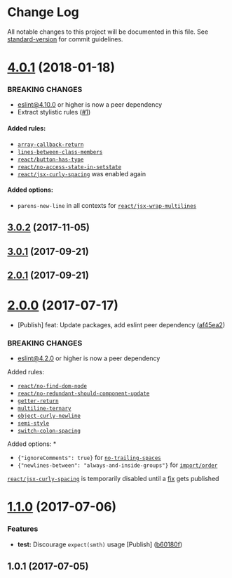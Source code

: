 # Change Log

All notable changes to this project will be documented in this file. See [standard-version](https://github.com/conventional-changelog/standard-version) for commit guidelines.

<a name="4.0.1"></a>
# [4.0.1](https://github.com/JetBrains/eslint-config/compare/v3.0.2...v4.0.1) (2018-01-18)


### BREAKING CHANGES

* eslint@4.10.0 or higher is now a peer dependency
* Extract stylistic rules ([#1](https://github.com/JetBrains/eslint-config/pull/1https://github.com/JetBrains/eslint-config/pull/1))

#### Added rules:
* [`array-callback-return`](https://eslint.org/docs/rules/array-callback-return)
* [`lines-between-class-members`](https://eslint.org/docs/rules/lines-between-class-members)
* [`react/button-has-type`](https://github.com/yannickcr/eslint-plugin-react/blob/master/docs/rules/button-has-type.md)
* [`react/no-access-state-in-setstate`](https://github.com/yannickcr/eslint-plugin-react/blob/master/docs/rules/no-access-state-in-setstate.md)
* [`react/jsx-curly-spacing`](https://github.com/yannickcr/eslint-plugin-react/blob/master/docs/rules/jsx-curly-spacing.md) was enabled again

#### Added options:
* `parens-new-line` in all contexts for [`react/jsx-wrap-multilines`](https://github.com/yannickcr/eslint-plugin-react/blob/master/docs/rules/jsx-wrap-multilines.md#rule-details)


<a name="3.0.2"></a>
## [3.0.2](https://github.com/JetBrains/eslint-config/compare/v3.0.1...v3.0.2) (2017-11-05)



<a name="3.0.1"></a>
## [3.0.1](https://github.com/JetBrains/eslint-config/compare/v2.0.1...v3.0.1) (2017-09-21)



<a name="2.0.1"></a>
## [2.0.1](https://github.com/JetBrains/eslint-config/compare/v2.0.0...v2.0.1) (2017-09-21)



<a name="2.0.0"></a>
# [2.0.0](https://github.com/JetBrains/eslint-config/compare/v1.1.0...v2.0.0) (2017-07-17)


* [Publish] feat: Update packages, add eslint peer dependency ([af45ea2](https://github.com/JetBrains/eslint-config/commit/af45ea2))


### BREAKING CHANGES

* eslint@4.2.0 or higher is now a peer dependency

Added rules:
 * [`react/no-find-dom-node`](https://github.com/yannickcr/eslint-plugin-react/blob/master/docs/rules/no-find-dom-node.md)
 * [`react/no-redundant-should-component-update`](https://github.com/yannickcr/eslint-plugin-react/blob/master/docs/rules/no-redundant-should-component-update.md)
 * [`getter-return`](http://eslint.org/docs/rules/getter-return)
 * [`multiline-ternary`](http://eslint.org/docs/rules/multiline-ternary)
 * [`object-curly-newline`](http://eslint.org/docs/rules/object-curly-newline)
 * [`semi-style`](http://eslint.org/docs/rules/semi-style)
 * [`switch-colon-spacing`](http://eslint.org/docs/rules/switch-colon-spacing)

Added options:
 *
 * `{"ignoreComments": true}` for [`no-trailing-spaces`](http://eslint.org/docs/rules/no-trailing-spaces)
 * `{"newlines-between": "always-and-inside-groups"}` for [`import/order`](https://github.com/benmosher/eslint-plugin-import/blob/HEAD/docs/rules/order.md)

[`react/jsx-curly-spacing`](https://github.com/yannickcr/eslint-plugin-react/blob/master/docs/rules/jsx-curly-spacing.md) is temporarily disabled until a [fix](https://github.com/yannickcr/eslint-plugin-react/pull/1292) gets published



<a name="1.1.0"></a>
# [1.1.0](https://github.com/JetBrains/eslint-config/compare/v1.0.1...v1.1.0) (2017-07-06)


### Features

* **test:** Discourage `expect(smth)` usage [Publish] ([b60180f](https://github.com/JetBrains/eslint-config/commit/b60180f))



<a name="1.0.1"></a>
## 1.0.1 (2017-07-05)
